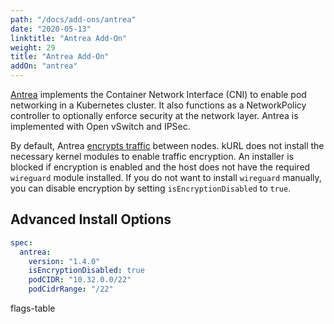 ```yaml
---
path: "/docs/add-ons/antrea"
date: "2020-05-13"
linktitle: "Antrea Add-On"
weight: 29
title: "Antrea Add-On"
addOn: "antrea"
---
```


[Antrea](https://antrea.io/) implements the Container Network Interface (CNI) to enable pod networking in a Kubernetes cluster.
It also functions as a NetworkPolicy controller to optionally enforce security at the network layer.
Antrea is implemented with Open vSwitch and IPSec.

By default, Antrea [encrypts traffic](https://antrea.io/docs/v1.4.0/docs/traffic-encryption/) between nodes. 
kURL does not install the necessary kernel modules to enable traffic encryption.
An installer is blocked if encryption is enabled and the host does not have the required `wireguard` module installed.
If you do not want to install `wireguard` manually, you can disable encryption by setting `isEncryptionDisabled` to `true`. 

## Advanced Install Options

```yaml
spec:
  antrea:
    version: "1.4.0"
    isEncryptionDisabled: true
    podCIDR: "10.32.0.0/22"
    podCidrRange: "/22"
```

flags-table
